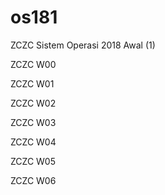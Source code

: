 # os181
ZCZC Sistem Operasi 2018 Awal (1)

ZCZC W00

ZCZC W01

ZCZC W02

ZCZC W03

ZCZC W04

ZCZC W05

ZCZC W06
